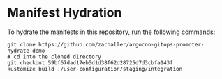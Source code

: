 # Manifest Hydration

To hydrate the manifests in this repository, run the following commands:

```shell
git clone https://github.com/zachaller/argocon-gitops-promoter-hydrate-demo
# cd into the cloned directory
git checkout 59bf67dad17eb5d1d38f62d28725d7d3cbfa143f
kustomize build ./user-configuration/staging/integration
```
